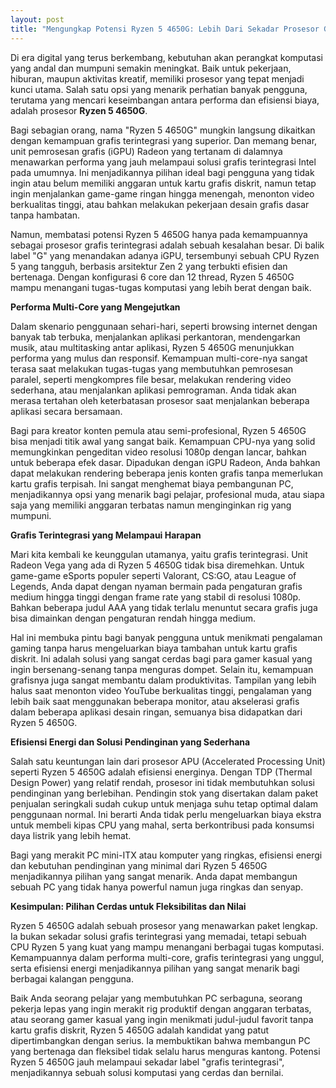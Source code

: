```yaml
---
layout: post
title: "Mengungkap Potensi Ryzen 5 4650G: Lebih Dari Sekadar Prosesor Grafis Terintegrasi"
---
```


Di era digital yang terus berkembang, kebutuhan akan perangkat komputasi yang andal dan mumpuni semakin meningkat. Baik untuk pekerjaan, hiburan, maupun aktivitas kreatif, memiliki prosesor yang tepat menjadi kunci utama. Salah satu opsi yang menarik perhatian banyak pengguna, terutama yang mencari keseimbangan antara performa dan efisiensi biaya, adalah prosesor **Ryzen 5 4650G**.

Bagi sebagian orang, nama "Ryzen 5 4650G" mungkin langsung dikaitkan dengan kemampuan grafis terintegrasi yang superior. Dan memang benar, unit pemrosesan grafis (iGPU) Radeon yang tertanam di dalamnya menawarkan performa yang jauh melampaui solusi grafis terintegrasi Intel pada umumnya. Ini menjadikannya pilihan ideal bagi pengguna yang tidak ingin atau belum memiliki anggaran untuk kartu grafis diskrit, namun tetap ingin menjalankan game-game ringan hingga menengah, menonton video berkualitas tinggi, atau bahkan melakukan pekerjaan desain grafis dasar tanpa hambatan.

Namun, membatasi potensi Ryzen 5 4650G hanya pada kemampuannya sebagai prosesor grafis terintegrasi adalah sebuah kesalahan besar. Di balik label "G" yang menandakan adanya iGPU, tersembunyi sebuah CPU Ryzen 5 yang tangguh, berbasis arsitektur Zen 2 yang terbukti efisien dan bertenaga. Dengan konfigurasi 6 core dan 12 thread, Ryzen 5 4650G mampu menangani tugas-tugas komputasi yang lebih berat dengan baik.

**Performa Multi-Core yang Mengejutkan**

Dalam skenario penggunaan sehari-hari, seperti browsing internet dengan banyak tab terbuka, menjalankan aplikasi perkantoran, mendengarkan musik, atau multitasking antar aplikasi, Ryzen 5 4650G menunjukkan performa yang mulus dan responsif. Kemampuan multi-core-nya sangat terasa saat melakukan tugas-tugas yang membutuhkan pemrosesan paralel, seperti mengkompres file besar, melakukan rendering video sederhana, atau menjalankan aplikasi pemrograman. Anda tidak akan merasa tertahan oleh keterbatasan prosesor saat menjalankan beberapa aplikasi secara bersamaan.

Bagi para kreator konten pemula atau semi-profesional, Ryzen 5 4650G bisa menjadi titik awal yang sangat baik. Kemampuan CPU-nya yang solid memungkinkan pengeditan video resolusi 1080p dengan lancar, bahkan untuk beberapa efek dasar. Dipadukan dengan iGPU Radeon, Anda bahkan dapat melakukan rendering beberapa jenis konten grafis tanpa memerlukan kartu grafis terpisah. Ini sangat menghemat biaya pembangunan PC, menjadikannya opsi yang menarik bagi pelajar, profesional muda, atau siapa saja yang memiliki anggaran terbatas namun menginginkan rig yang mumpuni.

**Grafis Terintegrasi yang Melampaui Harapan**

Mari kita kembali ke keunggulan utamanya, yaitu grafis terintegrasi. Unit Radeon Vega yang ada di Ryzen 5 4650G tidak bisa diremehkan. Untuk game-game eSports populer seperti Valorant, CS:GO, atau League of Legends, Anda dapat dengan nyaman bermain pada pengaturan grafis medium hingga tinggi dengan frame rate yang stabil di resolusi 1080p. Bahkan beberapa judul AAA yang tidak terlalu menuntut secara grafis juga bisa dimainkan dengan pengaturan rendah hingga medium.

Hal ini membuka pintu bagi banyak pengguna untuk menikmati pengalaman gaming tanpa harus mengeluarkan biaya tambahan untuk kartu grafis diskrit. Ini adalah solusi yang sangat cerdas bagi para gamer kasual yang ingin bersenang-senang tanpa menguras dompet. Selain itu, kemampuan grafisnya juga sangat membantu dalam produktivitas. Tampilan yang lebih halus saat menonton video YouTube berkualitas tinggi, pengalaman yang lebih baik saat menggunakan beberapa monitor, atau akselerasi grafis dalam beberapa aplikasi desain ringan, semuanya bisa didapatkan dari Ryzen 5 4650G.

**Efisiensi Energi dan Solusi Pendinginan yang Sederhana**

Salah satu keuntungan lain dari prosesor APU (Accelerated Processing Unit) seperti Ryzen 5 4650G adalah efisiensi energinya. Dengan TDP (Thermal Design Power) yang relatif rendah, prosesor ini tidak membutuhkan solusi pendinginan yang berlebihan. Pendingin stok yang disertakan dalam paket penjualan seringkali sudah cukup untuk menjaga suhu tetap optimal dalam penggunaan normal. Ini berarti Anda tidak perlu mengeluarkan biaya ekstra untuk membeli kipas CPU yang mahal, serta berkontribusi pada konsumsi daya listrik yang lebih hemat.

Bagi yang merakit PC mini-ITX atau komputer yang ringkas, efisiensi energi dan kebutuhan pendinginan yang minimal dari Ryzen 5 4650G menjadikannya pilihan yang sangat menarik. Anda dapat membangun sebuah PC yang tidak hanya powerful namun juga ringkas dan senyap.

**Kesimpulan: Pilihan Cerdas untuk Fleksibilitas dan Nilai**

Ryzen 5 4650G adalah sebuah prosesor yang menawarkan paket lengkap. Ia bukan sekadar solusi grafis terintegrasi yang memadai, tetapi sebuah CPU Ryzen 5 yang kuat yang mampu menangani berbagai tugas komputasi. Kemampuannya dalam performa multi-core, grafis terintegrasi yang unggul, serta efisiensi energi menjadikannya pilihan yang sangat menarik bagi berbagai kalangan pengguna.

Baik Anda seorang pelajar yang membutuhkan PC serbaguna, seorang pekerja lepas yang ingin merakit rig produktif dengan anggaran terbatas, atau seorang gamer kasual yang ingin menikmati judul-judul favorit tanpa kartu grafis diskrit, Ryzen 5 4650G adalah kandidat yang patut dipertimbangkan dengan serius. Ia membuktikan bahwa membangun PC yang bertenaga dan fleksibel tidak selalu harus menguras kantong. Potensi Ryzen 5 4650G jauh melampaui sekadar label "grafis terintegrasi", menjadikannya sebuah solusi komputasi yang cerdas dan bernilai.
